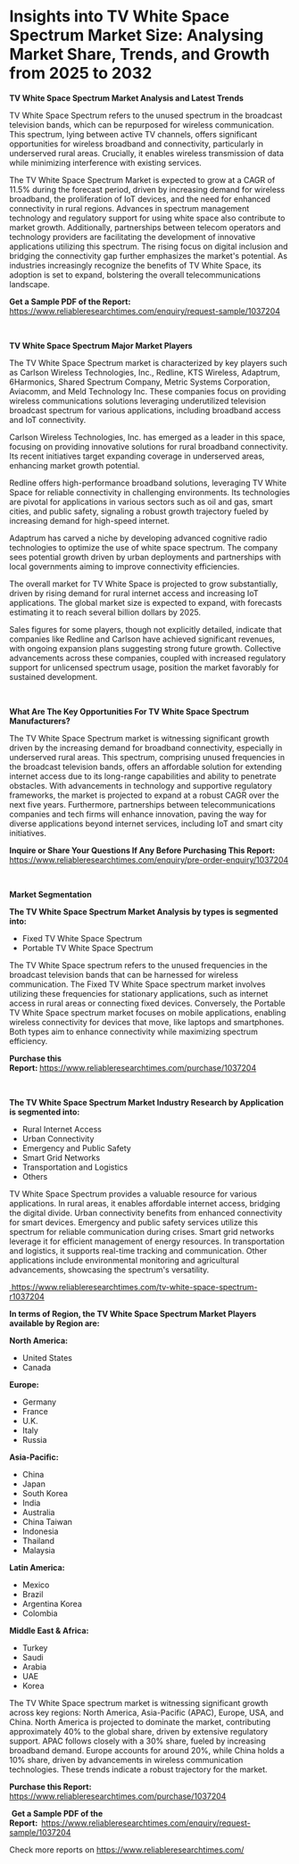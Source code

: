 <p><h1>Insights into TV White Space Spectrum Market Size: Analysing Market Share, Trends, and Growth from 2025 to 2032</h1></p><p><strong>TV White Space Spectrum Market Analysis and Latest Trends</strong></p>
<p><p>TV White Space Spectrum refers to the unused spectrum in the broadcast television bands, which can be repurposed for wireless communication. This spectrum, lying between active TV channels, offers significant opportunities for wireless broadband and connectivity, particularly in underserved rural areas. Crucially, it enables wireless transmission of data while minimizing interference with existing services. </p><p>The TV White Space Spectrum Market is expected to grow at a CAGR of 11.5% during the forecast period, driven by increasing demand for wireless broadband, the proliferation of IoT devices, and the need for enhanced connectivity in rural regions. Advances in spectrum management technology and regulatory support for using white space also contribute to market growth. Additionally, partnerships between telecom operators and technology providers are facilitating the development of innovative applications utilizing this spectrum. The rising focus on digital inclusion and bridging the connectivity gap further emphasizes the market's potential. As industries increasingly recognize the benefits of TV White Space, its adoption is set to expand, bolstering the overall telecommunications landscape.</p></p>
<p><strong>Get a Sample PDF of the Report:&nbsp;</strong> <a href="https://www.reliableresearchtimes.com/enquiry/request-sample/1037204?utm_campaign=3060&utm_medium=2&utm_source=Github&utm_content=ia&utm_term=08042025&utm_id=tv-white-space-spectrum">https://www.reliableresearchtimes.com/enquiry/request-sample/1037204</a></p>
<p>&nbsp;</p>
<p><strong>TV White Space Spectrum Major Market Players</strong></p>
<p><p>The TV White Space Spectrum market is characterized by key players such as Carlson Wireless Technologies, Inc., Redline, KTS Wireless, Adaptrum, 6Harmonics, Shared Spectrum Company, Metric Systems Corporation, Aviacomm, and Meld Technology Inc. These companies focus on providing wireless communications solutions leveraging underutilized television broadcast spectrum for various applications, including broadband access and IoT connectivity.</p><p>Carlson Wireless Technologies, Inc. has emerged as a leader in this space, focusing on providing innovative solutions for rural broadband connectivity. Its recent initiatives target expanding coverage in underserved areas, enhancing market growth potential.</p><p>Redline offers high-performance broadband solutions, leveraging TV White Space for reliable connectivity in challenging environments. Its technologies are pivotal for applications in various sectors such as oil and gas, smart cities, and public safety, signaling a robust growth trajectory fueled by increasing demand for high-speed internet.</p><p>Adaptrum has carved a niche by developing advanced cognitive radio technologies to optimize the use of white space spectrum. The company sees potential growth driven by urban deployments and partnerships with local governments aiming to improve connectivity efficiencies.</p><p>The overall market for TV White Space is projected to grow substantially, driven by rising demand for rural internet access and increasing IoT applications. The global market size is expected to expand, with forecasts estimating it to reach several billion dollars by 2025.</p><p>Sales figures for some players, though not explicitly detailed, indicate that companies like Redline and Carlson have achieved significant revenues, with ongoing expansion plans suggesting strong future growth. Collective advancements across these companies, coupled with increased regulatory support for unlicensed spectrum usage, position the market favorably for sustained development.</p></p>
<p>&nbsp;</p>
<p><strong>What Are The Key Opportunities For TV White Space Spectrum Manufacturers?</strong></p>
<p><p>The TV White Space Spectrum market is witnessing significant growth driven by the increasing demand for broadband connectivity, especially in underserved rural areas. This spectrum, comprising unused frequencies in the broadcast television bands, offers an affordable solution for extending internet access due to its long-range capabilities and ability to penetrate obstacles. With advancements in technology and supportive regulatory frameworks, the market is projected to expand at a robust CAGR over the next five years. Furthermore, partnerships between telecommunications companies and tech firms will enhance innovation, paving the way for diverse applications beyond internet services, including IoT and smart city initiatives.</p></p>
<p><strong>Inquire or Share Your Questions If Any Before Purchasing This Report:</strong> <a href="https://www.reliableresearchtimes.com/enquiry/pre-order-enquiry/1037204?utm_campaign=3060&utm_medium=2&utm_source=Github&utm_content=ia&utm_term=08042025&utm_id=tv-white-space-spectrum">https://www.reliableresearchtimes.com/enquiry/pre-order-enquiry/1037204</a></p>
<p>&nbsp;</p>
<p><strong>Market Segmentation</strong></p>
<p><strong>The TV White Space Spectrum Market Analysis by types is segmented into:</strong></p>
<p><ul><li>Fixed TV White Space Spectrum</li><li>Portable TV White Space Spectrum</li></ul></p>
<p><p>The TV White Space spectrum refers to the unused frequencies in the broadcast television bands that can be harnessed for wireless communication. The Fixed TV White Space spectrum market involves utilizing these frequencies for stationary applications, such as internet access in rural areas or connecting fixed devices. Conversely, the Portable TV White Space spectrum market focuses on mobile applications, enabling wireless connectivity for devices that move, like laptops and smartphones. Both types aim to enhance connectivity while maximizing spectrum efficiency.</p></p>
<p><strong>Purchase this Report:&nbsp;</strong><a href="https://www.reliableresearchtimes.com/purchase/1037204?utm_campaign=3060&utm_medium=2&utm_source=Github&utm_content=ia&utm_term=08042025&utm_id=tv-white-space-spectrum">https://www.reliableresearchtimes.com/purchase/1037204</a></p>
<p>&nbsp;</p>
<p><strong>The TV White Space Spectrum Market Industry Research by Application is segmented into:</strong></p>
<p><ul><li>Rural Internet Access</li><li>Urban Connectivity</li><li>Emergency and Public Safety</li><li>Smart Grid Networks</li><li>Transportation and Logistics</li><li>Others</li></ul></p>
<p><p>TV White Space Spectrum provides a valuable resource for various applications. In rural areas, it enables affordable internet access, bridging the digital divide. Urban connectivity benefits from enhanced connectivity for smart devices. Emergency and public safety services utilize this spectrum for reliable communication during crises. Smart grid networks leverage it for efficient management of energy resources. In transportation and logistics, it supports real-time tracking and communication. Other applications include environmental monitoring and agricultural advancements, showcasing the spectrum's versatility.</p></p>
<p><a href="https://www.reliableresearchtimes.com/tv-white-space-spectrum-r1037204?utm_campaign=3060&utm_medium=2&utm_source=Github&utm_content=ia&utm_term=08042025&utm_id=tv-white-space-spectrum">&nbsp;https://www.reliableresearchtimes.com/tv-white-space-spectrum-r1037204</a></p>
<p><strong>In terms of Region, the TV White Space Spectrum Market Players available by Region are:</strong></p>
<p>
    <p> <strong> North America: </strong>
        <ul>
            <li>United States</li>
            <li>Canada</li>
        </ul>
        </p> 
    <p> <strong> Europe: </strong>
        <ul>
            <li>Germany</li>
            <li>France</li>
            <li>U.K.</li>
            <li>Italy</li>
            <li>Russia</li>
        </ul>
        </p> 
    <p> <strong> Asia-Pacific: </strong>
        <ul>
            <li>China</li>
            <li>Japan</li>
            <li>South Korea</li>
            <li>India</li>
            <li>Australia</li>
            <li>China Taiwan</li>
            <li>Indonesia</li>
            <li>Thailand</li>
            <li>Malaysia</li>
        </ul>
        </p> 
    <p> <strong> Latin America: </strong>
        <ul>
            <li>Mexico</li>
            <li>Brazil</li>
            <li>Argentina Korea</li>
            <li>Colombia</li>
        </ul>
        </p> 
    <p> <strong> Middle East & Africa: </strong>
        <ul>
            <li>Turkey</li>
            <li>Saudi</li>
            <li>Arabia</li>
            <li>UAE</li>
            <li>Korea</li>
        </ul>
    </p>
    </p>
<p><p>The TV White Space spectrum market is witnessing significant growth across key regions: North America, Asia-Pacific (APAC), Europe, USA, and China. North America is projected to dominate the market, contributing approximately 40% to the global share, driven by extensive regulatory support. APAC follows closely with a 30% share, fueled by increasing broadband demand. Europe accounts for around 20%, while China holds a 10% share, driven by advancements in wireless communication technologies. These trends indicate a robust trajectory for the market.</p></p>
<p><strong>Purchase this Report: </strong><a href="https://www.reliableresearchtimes.com/purchase/1037204?utm_campaign=3060&utm_medium=2&utm_source=Github&utm_content=ia&utm_term=08042025&utm_id=tv-white-space-spectrum">https://www.reliableresearchtimes.com/purchase/1037204</a></p>
<p>&nbsp;<strong>Get a Sample PDF of the Report:&nbsp;&nbsp;</strong><a href="https://www.reliableresearchtimes.com/enquiry/request-sample/1037204?utm_campaign=3060&utm_medium=2&utm_source=Github&utm_content=ia&utm_term=08042025&utm_id=tv-white-space-spectrum">https://www.reliableresearchtimes.com/enquiry/request-sample/1037204</a></p>
<p><strong></strong></p>
<p>Check more reports on <a href="https://www.reliableresearchtimes.com/?utm_campaign=3060&utm_medium=2&utm_source=Github&utm_content=ia&utm_term=08042025&utm_id=tv-white-space-spectrum">https://www.reliableresearchtimes.com/</a></p>